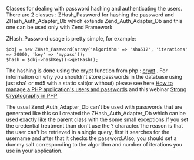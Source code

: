 Classes for dealing with password hashing and authenticating the users.
There are 2 classes : ZHash\_Password for hashing the password and ZHash\_Auth\_Adapter\_Db which extends Zend\_Auth\_Adapter\_Db and this one can be used only with Zend Framework

ZHash\_Password usage is pretty simple, for example:

    $obj = new ZHash_Password(array('algorithm' => 'sha512', 'iterations' => 20000, 'key' => 'mypass'));
    $hash = $obj->hashKey()->getHash();
The hashing is done using the crypt function from php : [crypt](http://www.php.net/manual/en/function.crypt.php "crypt") . For information on why you shouldn't store passwords in the database using just sha1 or md5 with a static salt(or without) please see here [How to manage a PHP application's users and passwords](http://www.openwall.com/articles/PHP-Users-Passwords) and this webinar [Strong Cryptography in PHP](http://www.zend.com/en/webinar/PHP/70170000000bWL2-strong-cryptographie-20110630.flv)

The usual Zend\_Auth\_Adapter\_Db can't be used with passwords that are generated like this so I created the ZHash\_Auth\_Adapter\_Db which can be used exactly like the parent class with the some small exceptions.If you set the credential treatment than don't use the ? character.The reason is that the user can't be retrieved in a single query, first it searches for the username and after that it checks the password.Also, you should set a dummy salt corresponding to the algorithm and number of iterations you use in your application.
